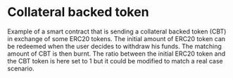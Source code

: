# Collateral backed token

Example of a smart contract that is sending a collateral backed token (CBT) in exchange of some ERC20 tokens. The initial amount of ERC20 token can be redeemed when the user decides to withdraw his funds. The matching amount of CBT is then burnt. The ratio between the initial ERC20 token and the CBT token is here set to 1 but it could be modified to match a real case scenario.

